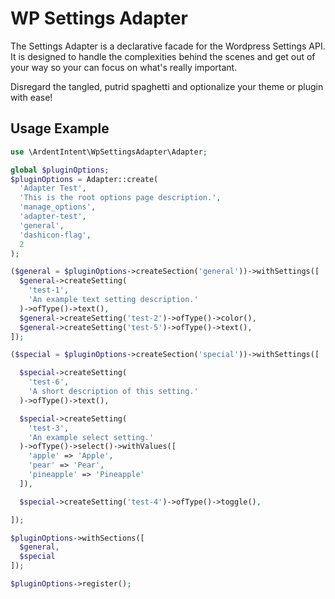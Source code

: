 # WP Settings Adapter

The Settings Adapter is a declarative facade for the Wordpress Settings API. It is designed to handle the complexities behind the scenes and get out of your way so your can focus on what's really important.

Disregard the tangled, putrid spaghetti and optionalize your theme or plugin with ease!

## Usage Example

```php
use \ArdentIntent\WpSettingsAdapter\Adapter;

global $pluginOptions;
$pluginOptions = Adapter::create(
  'Adapter Test',
  'This is the root options page description.',
  'manage_options',
  'adapter-test',
  'general',
  'dashicon-flag',
  2
);

($general = $pluginOptions->createSection('general'))->withSettings([
  $general->createSetting(
    'test-1',
    'An example text setting description.'
  )->ofType()->text(),
  $general->createSetting('test-2')->ofType()->color(),
  $general->createSetting('test-5')->ofType()->text(),
]);

($special = $pluginOptions->createSection('special'))->withSettings([

  $special->createSetting(
    'test-6',
    'A short description of this setting.'
  )->ofType()->text(),

  $special->createSetting(
    'test-3',
    'An example select setting.'
  )->ofType()->select()->withValues([
    'apple' => 'Apple',
    'pear' => 'Pear',
    'pineapple' => 'Pineapple'
  ]),

  $special->createSetting('test-4')->ofType()->toggle(),

]);

$pluginOptions->withSections([
  $general,
  $special
]);

$pluginOptions->register();

```
